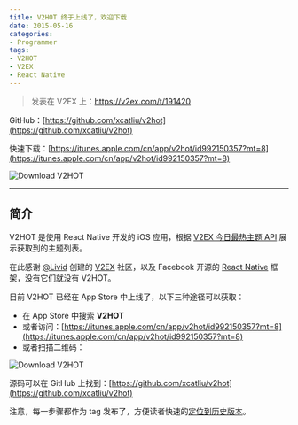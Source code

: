 ```yaml
---
title: V2HOT 终于上线了，欢迎下载
date: 2015-05-16
categories:
- Programmer
tags:
- V2HOT
- V2EX
- React Native
---
```


> 发表在 V2EX 上：https://v2ex.com/t/191420

GitHub：[https://github.com/xcatliu/v2hot](https://github.com/xcatliu/v2hot)

快速下载：[https://itunes.apple.com/cn/app/v2hot/id992150357?mt=8](https://itunes.apple.com/cn/app/v2hot/id992150357?mt=8)

![Download V2HOT](https://i.v2ex.co/feN495xC.png)

---

## 简介

V2HOT 是使用 React Native 开发的 iOS 应用，根据 [V2EX 今日最热主题 API](https://www.v2ex.com/api/topics/hot.json) 展示获取到的主题列表。

在此感谢 [@Livid](https://www.v2ex.com/member/livid) 创建的 [V2EX](https://v2ex.com/) 社区，以及 Facebook 开源的 [React Native](http://facebook.github.io/react-native/) 框架，没有它们就没有 V2HOT。

目前 V2HOT 已经在 App Store 中上线了，以下三种途径可以获取：

*   在 App Store 中搜索 **V2HOT**
*   或者访问：[https://itunes.apple.com/cn/app/v2hot/id992150357?mt=8](https://itunes.apple.com/cn/app/v2hot/id992150357?mt=8)
*   或者扫描二维码：

![Download V2HOT](https://i.v2ex.co/feN495xC.png)

源码可以在 GitHub 上找到：[https://github.com/xcatliu/v2hot](https://github.com/xcatliu/v2hot)

注意，每一步骤都作为 tag 发布了，方便读者快速的[定位到历史版本](https://github.com/xcatliu/V2HOT/releases)。
